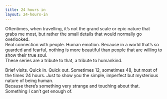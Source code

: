 ```yaml
---
title: 24 hours in
layout: 24-hours-in
---
```



Oftentimes, when travelling, it’s not the grand scale or epic nature that grabs me most, but rather the small details that would normally go overlooked.<br>Real connection with people. Human emotion. Because in a world that’s so guarded and fearful, nothing is more beautiful than people that are willing to show their true soul.&nbsp;<br>These series are a tribute to that, a tribute to humankind.&nbsp;

Brief visits. Quick in. Quick out. Sometimes 12, sometimes 48, but most of the times 24 hours. Just to show you the simple, imperfect but mysterious nature of being human.<br>Because there’s something very strange and touching about that. Something I can’t get enough of.